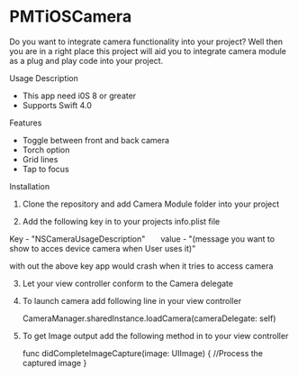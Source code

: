# PMTiOSCamera

Do you want to integrate camera functionality into your project? Well then you are in a right place this project will aid you to integrate camera module as a plug and play code into your project.

Usage Description
- This app need i0S 8 or greater  
- Supports Swift 4.0

Features
- Toggle between front and back camera
- Torch option
- Grid lines
- Tap to focus

Installation
1. Clone the repository and add Camera Module folder into your project

2. Add the following key in to your projects info.plist file

Key - "NSCameraUsageDescription"        value - "(message you want to show to acces device camera when User uses it)" 
  
  with out the above key app would crash when it tries to access camera
  
3. Let your view controller conform to the Camera delegate
  
4. To launch camera add following line in your view controller
  
      CameraManager.sharedInstance.loadCamera(cameraDelegate: self)
      
5. To get Image output add the following method in to your view controller
  
      func didCompleteImageCapture(image: UIImage) {
        //Process the captured image
      }
